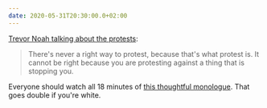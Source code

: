 ```yaml
---
date: 2020-05-31T20:30:00.0+02:00
---
```


[Trevor Noah talking about the protests](https://youtu.be/v4amCfVbA_c?t=843):

> There's never a right way to protest, because that's what protest is. It cannot be right because you are protesting against a thing that is stopping you. 

Everyone should watch all 18 minutes of [this thoughtful monologue](https://youtu.be/v4amCfVbA_c). That goes double if you're white. 